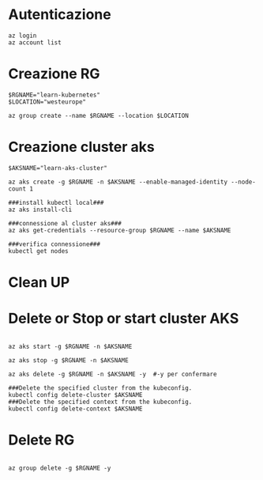 # Autenticazione
```azure cli
az login
az account list
```
# Creazione RG
```azure cli
$RGNAME="learn-kubernetes"
$LOCATION="westeurope"

az group create --name $RGNAME --location $LOCATION
```
# Creazione cluster aks
```azure cli
$AKSNAME="learn-aks-cluster"

az aks create -g $RGNAME -n $AKSNAME --enable-managed-identity --node-count 1

###install kubectl local###
az aks install-cli

###connessione al cluster aks###
az aks get-credentials --resource-group $RGNAME --name $AKSNAME

###verifica connessione###
kubectl get nodes
```
# Clean UP

# Delete or Stop or start cluster AKS
```azure cli

az aks start -g $RGNAME -n $AKSNAME 

az aks stop -g $RGNAME -n $AKSNAME 

az aks delete -g $RGNAME -n $AKSNAME -y  #-y per confermare

###Delete the specified cluster from the kubeconfig.
kubectl config delete-cluster $AKSNAME
###Delete the specified context from the kubeconfig.
kubectl config delete-context $AKSNAME

```
# Delete RG
```azure cli

az group delete -g $RGNAME -y

```
